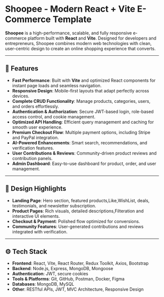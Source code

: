 # Shoopee - Modern React + Vite E-Commerce Template

**Shoopee** is a high-performance, scalable, and fully responsive e-commerce platform built with **React** and **Vite**. Designed for developers and entrepreneurs, Shoopee combines modern web technologies with clean, user-centric design to create an online shopping experience that converts.

---

## 🚀 Features

- **Fast Performance**: Built with **Vite** and optimized React components for instant page loads and seamless navigation.
- **Responsive Design**: Mobile-first layouts that adapt perfectly across devices.
- **Complete CRUD Functionality**: Manage products, categories, users, and orders effortlessly.
- **Authentication & Authorization**: Secure JWT-based login, role-based access control, and cookie management.
- **Optimized API Handling**: Efficient query management and caching for smooth user experience.
- **Premium Checkout Flow**: Multiple payment options, including Stripe and PayPal integration.
- **AI-Powered Enhancements**: Smart search, recommendations, and verification features.
- **User Contributions & Reviews**: Community-driven product reviews and contribution panels.
- **Admin Dashboard**: Easy-to-use dashboard for product, order, and user management.

---

## 🎨 Design Highlights

- **Landing Page**: Hero section, featured products,Like,WishList, deals, testimonials, and newsletter subscription.
- **Product Pages**:  Rich visuals, detailed descriptions,Filteration and interactive UI elements.
- **Checkout & Payment**: Polished flow optimized for conversions.
- **Community Features**: User-generated contributions and reviews integrated with  verification.

---

## ⚙️ Tech Stack

- **Frontend**: React, Vite, React Router, Redux Toolkit, Axios, Bootstrap
- **Backend**: Node.js, Express, MongoDB, Mongoose
- **Authentication**: JWT, secure cookies
- **Tools & Platforms**: Git, GitHub, Postman, Docker, Figma
- **Databases**: MongoDB, MySQL
- **Other**: RESTful APIs, JWT, MVC Architecture, Responsive Design

